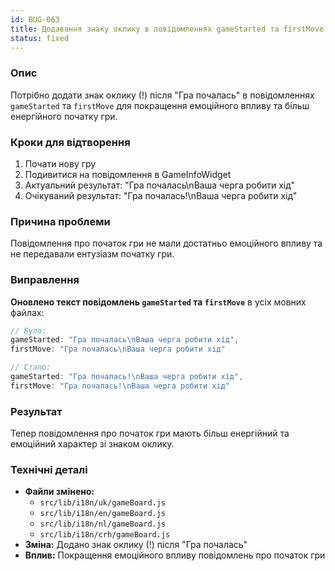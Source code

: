 ```yaml
---
id: BUG-063
title: Додавання знаку оклику в повідомленнях gameStarted та firstMove
status: fixed
---
```


### Опис

Потрібно додати знак оклику (!) після "Гра почалась" в повідомленнях `gameStarted` та `firstMove` для покращення емоційного впливу та більш енергійного початку гри.

### Кроки для відтворення

1. Почати нову гру
2. Подивитися на повідомлення в GameInfoWidget
3. Актуальний результат: "Гра почалась\nВаша черга робити хід"
4. Очікуваний результат: "Гра почалась!\nВаша черга робити хід"

### Причина проблеми

Повідомлення про початок гри не мали достатньо емоційного впливу та не передавали ентузіазм початку гри.

### Виправлення

**Оновлено текст повідомлень `gameStarted` та `firstMove`** в усіх мовних файлах:

```javascript
// Було:
gameStarted: "Гра почалась\nВаша черга робити хід",
firstMove: "Гра почалась\nВаша черга робити хід"

// Стало:
gameStarted: "Гра почалась!\nВаша черга робити хід",
firstMove: "Гра почалась!\nВаша черга робити хід"
```

### Результат

Тепер повідомлення про початок гри мають більш енергійний та емоційний характер зі знаком оклику.

### Технічні деталі

- **Файли змінено:** 
  - `src/lib/i18n/uk/gameBoard.js`
  - `src/lib/i18n/en/gameBoard.js`
  - `src/lib/i18n/nl/gameBoard.js`
  - `src/lib/i18n/crh/gameBoard.js`
- **Зміна:** Додано знак оклику (!) після "Гра почалась"
- **Вплив:** Покращення емоційного впливу повідомлень про початок гри 